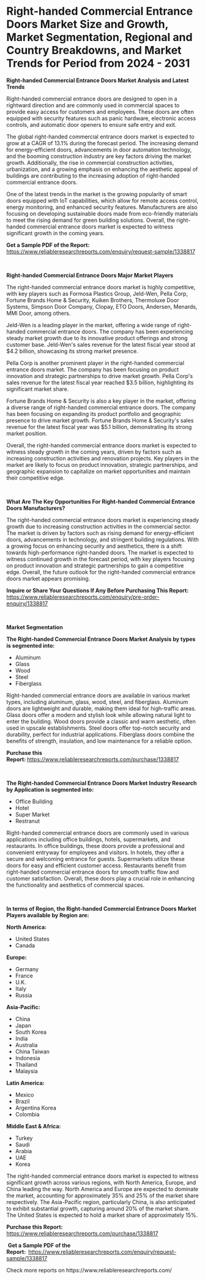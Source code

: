 <p><h1>Right-handed Commercial Entrance Doors Market Size and Growth, Market Segmentation, Regional and Country Breakdowns, and Market Trends for Period from 2024 -  2031</h1></p><p><strong>Right-handed Commercial Entrance Doors Market Analysis and Latest Trends</strong></p>
<p><p>Right-handed commercial entrance doors are designed to open in a rightward direction and are commonly used in commercial spaces to provide easy access for customers and employees. These doors are often equipped with security features such as panic hardware, electronic access controls, and automatic door openers to ensure safe entry and exit.</p><p>The global right-handed commercial entrance doors market is expected to grow at a CAGR of 13.1% during the forecast period. The increasing demand for energy-efficient doors, advancements in door automation technology, and the booming construction industry are key factors driving the market growth. Additionally, the rise in commercial construction activities, urbanization, and a growing emphasis on enhancing the aesthetic appeal of buildings are contributing to the increasing adoption of right-handed commercial entrance doors.</p><p>One of the latest trends in the market is the growing popularity of smart doors equipped with IoT capabilities, which allow for remote access control, energy monitoring, and enhanced security features. Manufacturers are also focusing on developing sustainable doors made from eco-friendly materials to meet the rising demand for green building solutions. Overall, the right-handed commercial entrance doors market is expected to witness significant growth in the coming years.</p></p>
<p><strong>Get a Sample PDF of the Report:&nbsp;</strong> <a href="https://www.reliableresearchreports.com/enquiry/request-sample/1338817">https://www.reliableresearchreports.com/enquiry/request-sample/1338817</a></p>
<p>&nbsp;</p>
<p><strong>Right-handed Commercial Entrance Doors Major Market Players</strong></p>
<p><p>The right-handed commercial entrance doors market is highly competitive, with key players such as Formosa Plastics Group, Jeld-Wen, Pella Corp, Fortune Brands Home & Security, Kuiken Brothers, Thermoluxe Door Systems, Simpson Door Company, Clopay, ETO Doors, Andersen, Menards, MMI Door, among others.</p><p>Jeld-Wen is a leading player in the market, offering a wide range of right-handed commercial entrance doors. The company has been experiencing steady market growth due to its innovative product offerings and strong customer base. Jeld-Wen's sales revenue for the latest fiscal year stood at $4.2 billion, showcasing its strong market presence.</p><p>Pella Corp is another prominent player in the right-handed commercial entrance doors market. The company has been focusing on product innovation and strategic partnerships to drive market growth. Pella Corp's sales revenue for the latest fiscal year reached $3.5 billion, highlighting its significant market share.</p><p>Fortune Brands Home & Security is also a key player in the market, offering a diverse range of right-handed commercial entrance doors. The company has been focusing on expanding its product portfolio and geographic presence to drive market growth. Fortune Brands Home & Security's sales revenue for the latest fiscal year was $5.1 billion, demonstrating its strong market position.</p><p>Overall, the right-handed commercial entrance doors market is expected to witness steady growth in the coming years, driven by factors such as increasing construction activities and renovation projects. Key players in the market are likely to focus on product innovation, strategic partnerships, and geographic expansion to capitalize on market opportunities and maintain their competitive edge.</p></p>
<p>&nbsp;</p>
<p><strong>What Are The Key Opportunities For Right-handed Commercial Entrance Doors Manufacturers?</strong></p>
<p><p>The right-handed commercial entrance doors market is experiencing steady growth due to increasing construction activities in the commercial sector. The market is driven by factors such as rising demand for energy-efficient doors, advancements in technology, and stringent building regulations. With a growing focus on enhancing security and aesthetics, there is a shift towards high-performance right-handed doors. The market is expected to witness continued growth in the forecast period, with key players focusing on product innovation and strategic partnerships to gain a competitive edge. Overall, the future outlook for the right-handed commercial entrance doors market appears promising.</p></p>
<p><strong>Inquire or Share Your Questions If Any Before Purchasing This Report:</strong> <a href="https://www.reliableresearchreports.com/enquiry/pre-order-enquiry/1338817">https://www.reliableresearchreports.com/enquiry/pre-order-enquiry/1338817</a></p>
<p>&nbsp;</p>
<p><strong>Market Segmentation</strong></p>
<p><strong>The Right-handed Commercial Entrance Doors Market Analysis by types is segmented into:</strong></p>
<p><ul><li>Aluminum</li><li>Glass</li><li>Wood</li><li>Steel</li><li>Fiberglass</li></ul></p>
<p><p>Right-handed commercial entrance doors are available in various market types, including aluminum, glass, wood, steel, and fiberglass. Aluminum doors are lightweight and durable, making them ideal for high-traffic areas. Glass doors offer a modern and stylish look while allowing natural light to enter the building. Wood doors provide a classic and warm aesthetic, often used in upscale establishments. Steel doors offer top-notch security and durability, perfect for industrial applications. Fiberglass doors combine the benefits of strength, insulation, and low maintenance for a reliable option.</p></p>
<p><strong>Purchase this Report:&nbsp;</strong><a href="https://www.reliableresearchreports.com/purchase/1338817">https://www.reliableresearchreports.com/purchase/1338817</a></p>
<p>&nbsp;</p>
<p><strong>The Right-handed Commercial Entrance Doors Market Industry Research by Application is segmented into:</strong></p>
<p><ul><li>Office Building</li><li>Hotel</li><li>Super Market</li><li>Restranut</li></ul></p>
<p><p>Right-handed commercial entrance doors are commonly used in various applications including office buildings, hotels, supermarkets, and restaurants. In office buildings, these doors provide a professional and convenient entryway for employees and visitors. In hotels, they offer a secure and welcoming entrance for guests. Supermarkets utilize these doors for easy and efficient customer access. Restaurants benefit from right-handed commercial entrance doors for smooth traffic flow and customer satisfaction. Overall, these doors play a crucial role in enhancing the functionality and aesthetics of commercial spaces.</p></p>
<p>&nbsp;</p>
<p><strong>In terms of Region, the Right-handed Commercial Entrance Doors Market Players available by Region are:</strong></p>
<p>
    <p> <strong> North America: </strong>
        <ul>
            <li>United States</li>
            <li>Canada</li>
        </ul>
        </p> 
    <p> <strong> Europe: </strong>
        <ul>
            <li>Germany</li>
            <li>France</li>
            <li>U.K.</li>
            <li>Italy</li>
            <li>Russia</li>
        </ul>
        </p> 
    <p> <strong> Asia-Pacific: </strong>
        <ul>
            <li>China</li>
            <li>Japan</li>
            <li>South Korea</li>
            <li>India</li>
            <li>Australia</li>
            <li>China Taiwan</li>
            <li>Indonesia</li>
            <li>Thailand</li>
            <li>Malaysia</li>
        </ul>
        </p> 
    <p> <strong> Latin America: </strong>
        <ul>
            <li>Mexico</li>
            <li>Brazil</li>
            <li>Argentina Korea</li>
            <li>Colombia</li>
        </ul>
        </p> 
    <p> <strong> Middle East & Africa: </strong>
        <ul>
            <li>Turkey</li>
            <li>Saudi</li>
            <li>Arabia</li>
            <li>UAE</li>
            <li>Korea</li>
        </ul>
    </p>
    </p>
<p><p>The right-handed commercial entrance doors market is expected to witness significant growth across various regions, with North America, Europe, and China leading the way. North America and Europe are expected to dominate the market, accounting for approximately 35% and 25% of the market share respectively. The Asia-Pacific region, particularly China, is also anticipated to exhibit substantial growth, capturing around 20% of the market share. The United States is expected to hold a market share of approximately 15%.</p></p>
<p><strong>Purchase this Report: </strong><a href="https://www.reliableresearchreports.com/purchase/1338817">https://www.reliableresearchreports.com/purchase/1338817</a></p>
<p>&nbsp;<strong>Get a Sample PDF of the Report:&nbsp;&nbsp;</strong><a href="https://www.reliableresearchreports.com/enquiry/request-sample/1338817">https://www.reliableresearchreports.com/enquiry/request-sample/1338817</a></p>
<p><strong></strong></p>
<p>Check more reports on https://www.reliableresearchreports.com/</p>